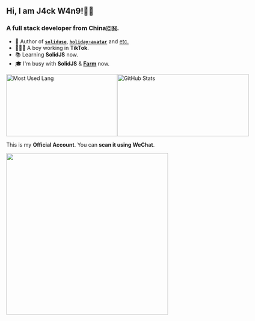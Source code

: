 ## Hi, I am J4ck W4n9!👋🏻

### A full stack developer from China🇨🇳.

- 🎨 Author of [**`soliduse`**](https://github.com/wjq990112/soliduse), [**`holiday-avatar`**](https://github.com/holiday-lab/holiday-avatar) and [etc.](https://github.com/wjq990112)
- 👨🏻‍💻 A boy working in **TikTok**.
- 📚 Learning **SolidJS** now.
- 🎓 I'm busy with **SolidJS** & **[Farm](https://github.com/farm-fe/farm)** now.

<div style="display:flex;justify-content:around;">
  <img width="295px" height="165px" alt="Most Used Lang" src="https://github-readme-stats.vercel.app/api/top-langs/?username=wjq990112&layout=compact"/>
  <img width="350px" height="165px" alt="GitHub Stats" src="https://github-readme-stats.vercel.app/api?username=wjq990112&count_private=true&show_icons=true"/>
</div>

This is my **Official Account**. You can **scan it using WeChat**.

<img width="430px" src="https://user-images.githubusercontent.com/45777252/229406882-173d8624-5bd9-4b0c-bf7a-0a5d3623452d.png" />
